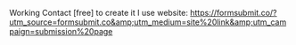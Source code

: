 Working Contact [free]
to create it I use website: https://formsubmit.co/?utm_source=formsubmit.co&amp;utm_medium=site%20link&amp;utm_campaign=submission%20page

